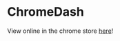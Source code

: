 # ChromeDash

View online in the chrome store [here]!

[here]:https://chrome.google.com/webstore/detail/chromedash/bbpiealmmbiefhppikadopbljoppcnoa